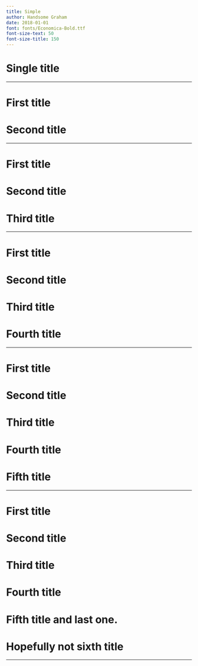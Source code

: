 ```yaml
---
title: Simple
author: Handsome Graham
date: 2018-01-01
font: fonts/Economica-Bold.ttf
font-size-text: 50
font-size-title: 150
---
```


# Single title

---
# First title
# Second title
---
# First title
# Second title
# Third title
---
# First title
# Second title
# Third title
# Fourth title
---
# First title
# Second title
# Third title
# Fourth title
# Fifth title
---
# First title
# Second title
# Third title
# Fourth title
# Fifth title and last one. 
# Hopefully not sixth title
---